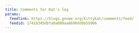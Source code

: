 ```yaml
---
title: Comments for Kat's log
params:
  feedlink: https://blogs.gnome.org/kittykat/comments/feed/
  feedid: 1741b345dbfa0a080aa6690dd9b55906
---
```

